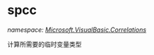 ﻿
# spcc
_namespace: [Microsoft.VisualBasic.Correlations](N-Microsoft.VisualBasic.Correlations.md)_

计算所需要的临时变量类型




